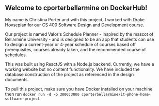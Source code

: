 ## Welcome to cporterbellarmine on DockerHub!

My name is Christina Porter and with this project, I worked with Drake Hovsepian for our CS 400 Software Design and Development course.

Our project is named Valor's Schedule Planner - inspired by the mascot of Bellarmine University - and is designed to be an app that students can use to design a current-year or 4-year schedule of courses based off prerequisites, courses already taken, and the recommended course of schedules.

This was built using ReactJS with a Node.js backend. Currently, we have a working website but no content functionality. We have included the database construction of the project as referenced in the design documents.

To pull this project, make sure you have Docker installed on your machine then run `docker run -d -p 3000:3000 cporterbellarmine/it-phone-home-software-project`
